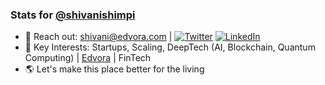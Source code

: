 ### Stats for [@shivanishimpi](https://github.com/shivanishimpi/)

- 🔗 Reach out: [shivani@edvora.com](https://mailto:shivani@edvora.com) | [![Twitter][1.2]][1] [![LinkedIn][2.2]][2]
- 🔭 Key Interests: Startups, Scaling, DeepTech (AI, Blockchain, Quantum Computing) | [Edvora](https://edvora.com) | FinTech
- 🌎 Let's make this place better for the living


[1.2]: https://user-images.githubusercontent.com/26264600/88994487-151cad00-d31b-11ea-8795-da01dd1f29d7.png
[2.2]: https://user-images.githubusercontent.com/26264600/88994287-99226500-d31a-11ea-9a80-a91afd654777.png

[1]: https://twitter.com/ShimpiShivani
[2]: https://www.linkedin.com/in/shivani-shimpi-5113a8170/

